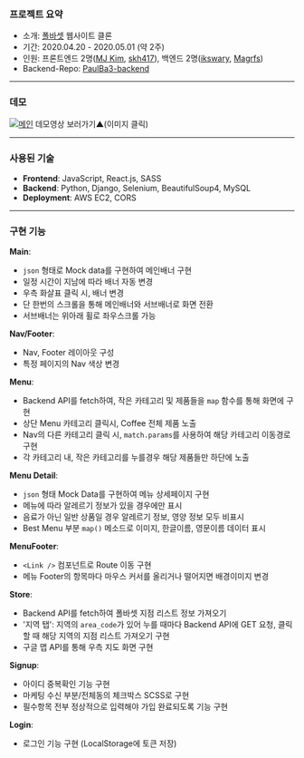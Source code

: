 ### 프로젝트 요약

- 소개: [폴바셋](https://www.baristapaulbassett.co.kr/Index.pb) 웹사이트 클론
- 기간: 2020.04.20 - 2020.05.01 (약 2주)
- 인원: 프론트엔드 2명([MJ Kim](https://github.com/howdy-mj), [skh417](https://github.com/skh417)), 백엔드 2명([ikswary](https://github.com/ikswary), [Magrfs](https://github.com/Magrfs))
- Backend-Repo: [PaulBa3-backend](https://github.com/wecode-bootcamp-korea/PaulBa3-backend)

---

### 데모

[![메인](https://media.vlpt.us/images/magnoliarfsit/post/eb955457-4c79-4474-b8ba-2f99c9378da4/mainpage.png)](https://youtu.be/a1vKyWHA8pE)
데모영상 보러가기▲(이미지 클릭)

---

### 사용된 기술

- **Frontend**: JavaScript, React.js, SASS
- **Backend**: Python, Django, Selenium, BeautifulSoup4, MySQL
- **Deployment**: AWS EC2, CORS

---

### 구현 기능

**Main**:

- `json` 형태로 Mock data를 구현하여 메인배너 구현
- 일정 시간이 지남에 따라 배너 자동 변경
- 우측 화살표 클릭 시, 배너 변경
- 단 한번의 스크롤을 통해 메인배너와 서브배너로 화면 전환
- 서브배너는 위아래 휠로 좌우스크롤 가능

**Nav/Footer**:

- Nav, Footer 레이아웃 구성
- 특정 페이지의 Nav 색상 변경

**Menu**:

- Backend API를 fetch하여, 작은 카테고리 및 제품들을 `map` 함수를 통해 화면에 구현
- 상단 Menu 카테고리 클릭시, Coffee 전체 제품 노출
- Nav의 다른 카테고리 클릭 시, `match.params`를 사용하여 해당 카테고리 이동경로 구현
- 각 카테고리 내, 작은 카테고리를 누를경우 해당 제품들만 하단에 노출

**Menu Detail**:

- `json` 형태 Mock Data를 구현하여 메뉴 상세페이지 구현
- 메뉴에 따라 알레르기 정보가 있을 경우에만 표시
- 음료가 아닌 일반 상품일 경우 알레르기 정보, 영양 정보 모두 비표시
- Best Menu 부분 `map()` 메소드로 이미지, 한글이름, 영문이름 데이터 표시

**MenuFooter**:

- `<Link />` 컴포넌트로 Route 이동 구현
- 메뉴 Footer의 항목마다 마우스 커서를 올리거나 떨어지면 배경이미지 변경

**Store**:

- Backend API를 fetch하여 폴바셋 지점 리스트 정보 가져오기
- '지역 탭': 지역의 `area_code`가 있어 누를 때마다 Backend API에 GET 요청, 클릭 할 때 해당 지역의 지점 리스트 가져오기 구현
- 구글 맵 API를 통해 우측 지도 화면 구현

**Signup**:

- 아이디 중복확인 기능 구현
- 마케팅 수신 부분/전체동의 체크박스 SCSS로 구현
- 필수항목 전부 정상적으로 입력해야 가입 완료되도록 기능 구현

**Login**:

- 로그인 기능 구현 (LocalStorage에 토큰 저장)
